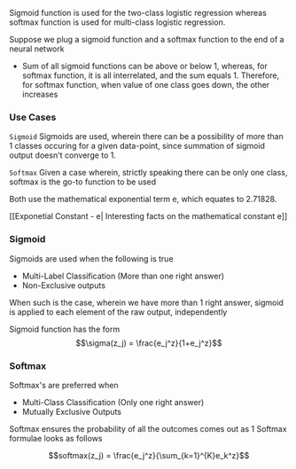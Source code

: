 Sigmoid function is used for the two-class logistic regression whereas softmax function is used for multi-class logistic regression.

Suppose we plug a sigmoid function and a softmax function to the end of a neural network
- Sum of all sigmoid functions can be above or below 1, whereas, for softmax function, it is all interrelated, and the sum equals 1. Therefore, for softmax function, when value of one class goes down, the other increases

### Use Cases

`Sigmoid` 
Sigmoids are used, wherein there can be a possibility of more than 1 classes occuring for a given data-point, since summation of sigmoid output doesn't converge to 1.

`Softmax`
Given a case wherein, strictly speaking there can be only one class, softmax is the go-to function to be used

Both use the mathematical exponential term e, which equates to 2.71828.

[[Exponetial Constant - e| Interesting facts on the mathematical constant e]]

### Sigmoid 

Sigmoids are used when the following is true
- Multi-Label Classification (More than one right answer)
- Non-Exclusive outputs

When such is the case, wherein we have more than 1 right answer, sigmoid is applied to each element of the raw output, independently 

Sigmoid function has the form
$$\sigma(z_j) = \frac{e_j^z}{1+e_j^z}$$

### Softmax

Softmax's are preferred when
- Multi-Class Classification (Only one right answer)
- Mutually Exclusive Outputs

Softmax ensures the probability of all the outcomes comes out as 1
Softmax formulae looks as follows

$$softmax(z_j) = \frac{e_j^z}{\sum_{k=1}^{K}e_k^z}$$
